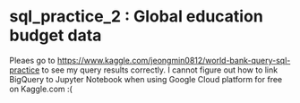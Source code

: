 # sql_practice_2 : Global education budget data

Pleaes go to https://www.kaggle.com/jeongmin0812/world-bank-query-sql-practice to see my query results correctly.
I cannot figure out how to link BigQuery to Jupyter Notebook when using Google Cloud platform for free on Kaggle.com :( 
